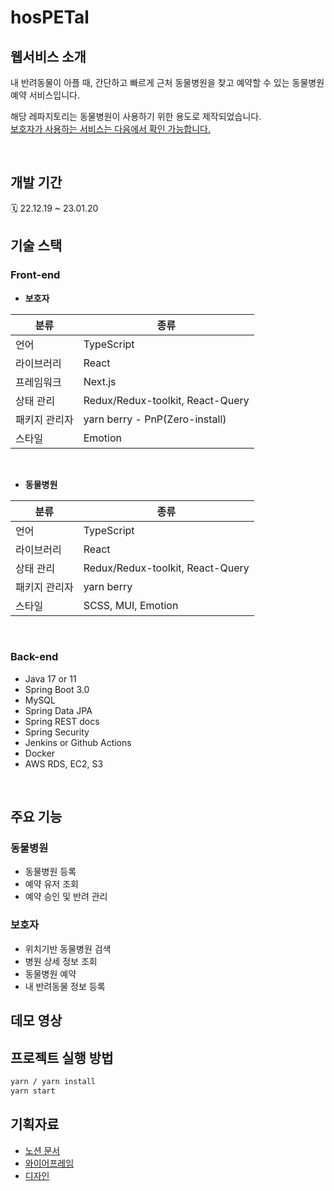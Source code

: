 # hosPETal

## 웹서비스 소개

내 반려동물이 아플 때, 간단하고 빠르게 근처 동물병원을 찾고 예약할 수 있는 동물병원 예약 서비스입니다. <br/>

해당 레파지토리는 동물병원이 사용하기 위한 용도로 제작되었습니다. <br/>
[보호자가 사용하는 서비스는 다음에서 확인 가능합니다.](https://github.com/0000FF-Team/hosPETal-user-frontend)

<br/>

## 개발 기간

🗓️ 22.12.19 ~ 23.01.20

## 기술 스택

### **Front-end**

- **보호자**

| 분류 | 종류 |
| --- | --- |
| 언어 | TypeScript |
| 라이브러리 | React |
| 프레임워크 | Next.js |
| 상태 관리 | Redux/Redux-toolkit, React-Query |
| 패키지 관리자 | yarn berry - PnP(Zero-install) |
| 스타일 | Emotion |

<br/>

- **동물병원**

| 분류 | 종류 |
| --- | --- |
| 언어 | TypeScript |
| 라이브러리 | React |
| 상태 관리 | Redux/Redux-toolkit, React-Query |
| 패키지 관리자 | yarn berry |
| 스타일 | SCSS, MUI, Emotion |

<br/>


### **Back-end**

- Java 17 or 11
- Spring Boot 3.0
- MySQL
- Spring Data JPA
- Spring REST docs
- Spring Security
- Jenkins or Github Actions
- Docker
- AWS RDS, EC2, S3


<br/>

## 주요 기능

### 동물병원

- 동물병원 등록
- 예약 유저 조회
- 예약 승인 및 반려 관리

### 보호자

- 위치기반 동물병원 검색
- 병원 상세 정보 조회
- 동물병원 예약
- 내 반려동물 정보 등록

## 데모 영상

## 프로젝트 실행 방법

```bash
yarn / yarn install
yarn start
```


## 기획자료
- [노션 문서](https://yiwoojung-personal.notion.site/hosPETal-3c86c423b9474d47bc7b4c82f2d780c9)
- [와이어프레임](https://www.figma.com/file/uAZLZ5hG28BCVaVtiloocN/hosPETal?node-id=0%3A1&t=WwVvC6cq69Pi0QLw-0)
- [디자인](https://www.figma.com/file/uAZLZ5hG28BCVaVtiloocN/hosPETal?node-id=292%3A839&t=WwVvC6cq69Pi0QLw-0)
